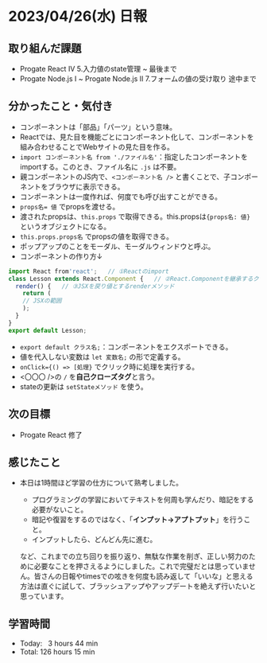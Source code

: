 # 2023/04/26(水) 日報
## 取り組んだ課題
- Progate React Ⅳ 5.入力値のstate管理 ~ 最後まで
- Progate Node.js Ⅰ ~ Progate Node.js Ⅱ 7.フォームの値の受け取り 途中まで

## 分かったこと・気付き
- コンポーネントは「部品」「パーツ」という意味。
- Reactでは、見た目を機能ごとにコンポーネント化して、コンポーネントを組み合わせることでWebサイトの見た目を作る。
- `import コンポーネント名 from './ファイル名'`：指定したコンポーネントをimportする。このとき、ファイル名に `.js` は不要。
- 親コンポーネントのJS内で、`<コンポーネント名 />` と書くことで、子コンポーネントをブラウザに表示できる。
- コンポーネントは一度作れば、何度でも呼び出すことができる。
- `props名= 値` でpropsを渡せる。
- 渡されたpropsは、`this.props` で取得できる。this.propsは`{props名: 値}` というオブジェクトになる。
- `this.props.props名` でpropsの値を取得できる。
- ポップアップのことをモーダル、モーダルウィンドウと呼ぶ。
- コンポーネントの作り方↓
``` JavaScript
import React from'react';   // ①Reactのimport
class Lesson extends React.Component {   // ②React.Componentを継承するクラスを定義
  render() {   // ③JSXを戻り値とするrenderメソッド
    return (
    // JSXの範囲
    );
  }
}
export default Lesson;
```
- `export default クラス名;`：コンポーネントをエクスポートできる。
- 値を代入しない変数は `let 変数名;` の形で定義する。
- `onClick={() => [処理}` でクリック時に処理を実行する。
- <〇〇〇 />の `/` を**自己クローズタグ**と言う。
- stateの更新は `setStateメソッド` を使う。

## 次の目標
- Progate React 修了

## 感じたこと
- 本日は1時間ほど学習の仕方について熟考しました。
  - プログラミングの学習においてテキストを何周も学んだり、暗記をする必要がないこと。
  - 暗記や復習をするのではなく、「**インプット→アプトプット**」を行うこと。
  - インプットしたら、どんどん先に進む。

  など、これまでの立ち回りを振り返り、無駄な作業を削ぎ、正しい努力のために必要なことを押さえるようにしました。これで完璧だとは思っていません。皆さんの日報やtimesでの呟きを何度も読み返して「いいな」と思える方法は直ぐに試して、ブラッシュアップやアップデートを絶えず行いたいと思っています。

## 学習時間
- Today:&nbsp;&nbsp;&nbsp;3 hours 44 min
- Total: 126 hours 15 min
